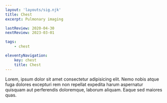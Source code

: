 ```yaml
---
layout: 'layouts/sig.njk'
title: Chest
excerpt: Pulmonary imaging

lastReview: 2020-04-30
nextReview: 2023-03-01

tags: 
    - chest

eleventyNavigation:
    key: chest
    title: Chest
---
```


Lorem, ipsum dolor sit amet consectetur adipisicing elit. Nemo nobis atque fuga dolores excepturi rem non repellat expedita harum aspernatur quisquam aut perferendis doloremque, laborum aliquam. Eaque sed maiores quas.
